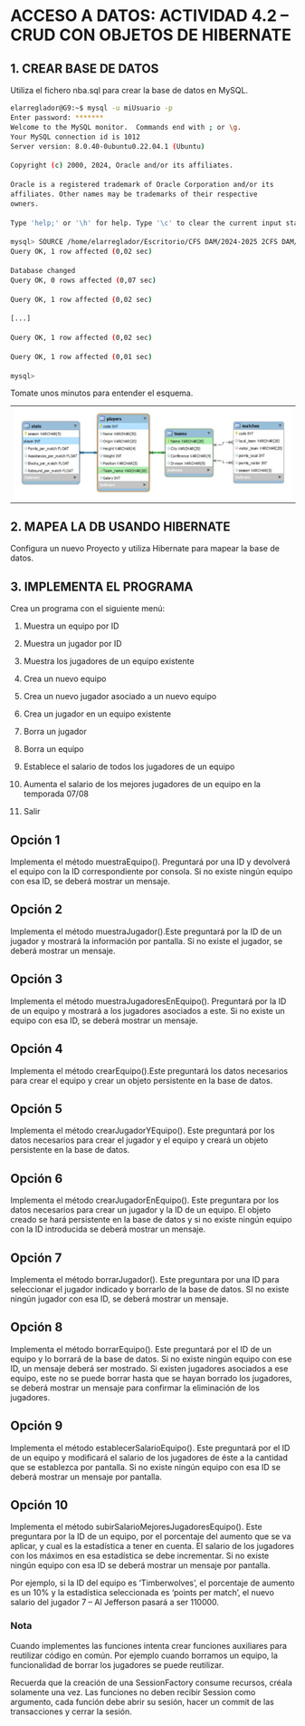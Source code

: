 # ACCESO A DATOS: ACTIVIDAD 4.2 – CRUD CON OBJETOS DE HIBERNATE

## 1. CREAR BASE DE DATOS

Utiliza el fichero nba.sql para crear la base de datos en MySQL. 

```bash
elarreglador@G9:~$ mysql -u miUsuario -p
Enter password: *******
Welcome to the MySQL monitor.  Commands end with ; or \g.
Your MySQL connection id is 1012
Server version: 8.0.40-0ubuntu0.22.04.1 (Ubuntu)

Copyright (c) 2000, 2024, Oracle and/or its affiliates.

Oracle is a registered trademark of Oracle Corporation and/or its
affiliates. Other names may be trademarks of their respective
owners.

Type 'help;' or '\h' for help. Type '\c' to clear the current input statement.

mysql> SOURCE /home/elarreglador/Escritorio/CFS DAM/2024-2025 2CFS DAM/2CFS AD/SEGUNDO PARCIAL/eclipse-workspace2023-09/UD04_03Tenis/nba.sql
Query OK, 1 row affected (0,02 sec)

Database changed
Query OK, 0 rows affected (0,07 sec)

Query OK, 1 row affected (0,02 sec)

[...]

Query OK, 1 row affected (0,02 sec)

Query OK, 1 row affected (0,01 sec)

mysql>
```


Tomate unos minutos para
entender el esquema.

<table>
  <tr>
    <td><img src="https://github.com/elarreglador/AD_UD04_03Tenis/blob/main/BD.png" alt="Esquema de base de datos" title="HomeScreen"></td>
  </tr>
</table>

## 2. MAPEA LA DB USANDO HIBERNATE

Configura un nuevo Proyecto y utiliza Hibernate para mapear la base de datos.

## 3. IMPLEMENTA EL PROGRAMA

Crea un programa con el siguiente menú:

1. Muestra un equipo por ID

2. Muestra un jugador por ID

3. Muestra los jugadores de un equipo existente

4. Crea un nuevo equipo

5. Crea un nuevo jugador asociado a un nuevo equipo

6. Crea un jugador en un equipo existente

7. Borra un jugador

8. Borra un equipo

9. Establece el salario de todos los jugadores de un equipo

10. Aumenta el salario de los mejores jugadores de un equipo en la temporada 07/08

11. Salir

## Opción 1

Implementa el método muestraEquipo(). Preguntará por una ID y devolverá el equipo con la ID correspondiente por consola. Si no existe ningún equipo con esa ID, se deberá mostrar un mensaje.

## Opción 2

Implementa el método muestraJugador().Este preguntará por la ID de un jugador y mostrará la información por pantalla. Si no existe el jugador, se deberá mostrar un mensaje.

## Opción 3

Implementa el método muestraJugadoresEnEquipo(). Preguntará por la ID de un equipo y mostrará a los jugadores asociados a este. Si no existe un equipo con esa ID, se deberá mostrar un mensaje.

## Opción 4

Implementa el método crearEquipo().Este preguntará los datos necesarios para crear el equipo y crear un objeto persistente en la base de datos.

## Opción 5

Implementa el método crearJugadorYEquipo(). Este preguntará por los datos necesarios para crear el jugador y el equipo y creará un objeto persistente en la base de datos.

## Opción 6

Implementa el método crearJugadorEnEquipo(). Este preguntara por los datos necesarios para crear un jugador y la ID de un equipo. El objeto creado se hará persistente en la base de datos y si no existe ningún equipo con la ID introducida se deberá mostrar un mensaje.

## Opción 7

Implementa el método borrarJugador(). Este preguntara por una ID para seleccionar el jugador indicado y borrarlo de la base de datos. SI no existe ningún jugador con esa ID, se deberá mostrar un mensaje.

## Opción 8

Implementa el método borrarEquipo(). Este preguntará por el ID de un equipo y lo borrará de la base de datos. Si no existe ningún equipo con ese ID, un mensaje deberá ser mostrado. Si existen jugadores asociados a ese equipo, este no se puede borrar hasta que se hayan borrado los jugadores, se deberá mostrar un mensaje para confirmar la eliminación de los jugadores.

## Opción 9
Implementa el método establecerSalarioEquipo(). Este preguntará por el ID de un equipo y modificará el salario de los jugadores de éste a la cantidad que se establezca por pantalla. Si no existe ningún equipo con esa ID se deberá mostrar un mensaje por pantalla.

## Opción 10
Implementa el método subirSalarioMejoresJugadoresEquipo(). Este preguntara por la ID de un equipo, por el porcentaje del aumento que se va aplicar, y cual es la estadística a tener en cuenta. El salario de los jugadores con los máximos en esa estadística se debe incrementar. Si no existe ningún equipo con esa ID se deberá mostrar un mensaje por pantalla.

Por ejemplo, si la ID del equipo es ‘Timberwolves’, el porcentaje de aumento es un 10% y la estadística seleccionada es ‘points per match’, el nuevo salario del jugador 7 – Al Jefferson pasará a ser 110000.

### Nota

Cuando implementes las funciones intenta crear funciones auxiliares para reutilizar código en común. Por ejemplo cuando borramos un equipo, la funcionalidad de borrar los jugadores se puede reutilizar. 

Recuerda que la creación de una SessionFactory consume recursos, créala solamente una vez. Las funciones no deben recibir Session como argumento, cada función debe abrir su sesión, hacer un commit de las transacciones y cerrar la sesión.
